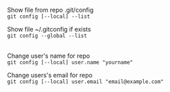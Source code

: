 
Show file from repo .git/config  
` git config [--local] --list `

Show file ~/.gitconfig if exists  
` git config --global --list `

\
Change user's name for repo  
` git config [--local] user.name "yourname" `

Change users's email for repo  
` git config [--local] user.email "email@example.com" `

